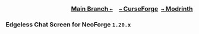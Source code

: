 ### <p align=right>[Main Branch `←`](https://github.com/KessokuTeaTime/Edgeless-Chat-Screen)&emsp;[`→` CurseForge](https://www.curseforge.com/minecraft/mc-mods/edgeless-chat-screen)&ensp;[`→` Modrinth](https://modrinth.com/mod/bounced)</p>

### Edgeless Chat Screen for NeoForge `1.20.x`
